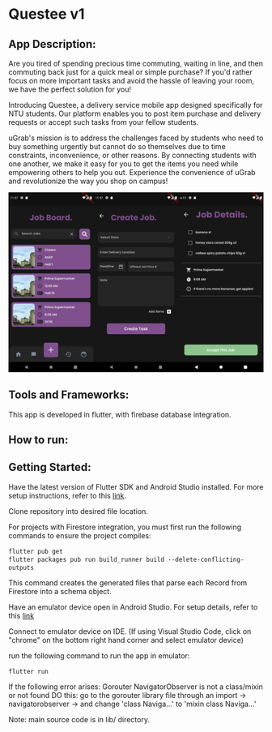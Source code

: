 # Questee v1

## App Description:

Are you tired of spending precious time commuting, waiting in line, and then commuting back just for a quick meal or simple purchase? If you'd rather focus on more important tasks and avoid the hassle of leaving your room, we have the perfect solution for you!

Introducing Questee, a delivery service mobile app designed specifically for NTU students. Our platform enables you to post item purchase and delivery requests or accept such tasks from your fellow students.

uGrab's mission is to address the challenges faced by students who need to buy something urgently but cannot do so themselves due to time constraints, inconvenience, or other reasons. By connecting students with one another, we make it easy for you to get the items you need while empowering others to help you out. Experience the convenience of uGrab and revolutionize the way you shop on campus!

![Various pages of the app](assets/images/uGrab.png)

## Tools and Frameworks:

This app is developed in flutter, with firebase database integration.

## How to run:

## Getting Started:

Have the latest version of Flutter SDK and Android Studio installed. For more setup instructions, refer to this [link](https://www.liquidweb.com/kb/how-to-install-and-configure-flutter-sdk-windows-10/).

Clone repository into desired file location.

For projects with Firestore integration, you must first run the following commands to ensure the project compiles:

```
flutter pub get
flutter packages pub run build_runner build --delete-conflicting-outputs
```

This command creates the generated files that parse each Record from Firestore into a schema object.

Have an emulator device open in Android Studio. For setup details, refer to this [link](https://developer.android.com/studio/run/managing-avds)

Connect to emulator device on IDE. (If using Visual Studio Code, click on "chrome" on the bottom right hand corner and select emulator device)

run the following command to run the app in emulator:

```
flutter run
```
If the following error arises: Gorouter NavigatorObserver is not a class/mixin or not found
DO this: go to the gorouter library file through an import -> navigatorobserver -> and change 'class Naviga...' to 'mixin class Naviga...'

Note: main source code is in lib/ directory.
